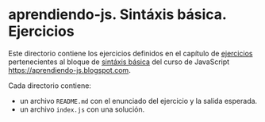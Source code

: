 # aprendiendo-js. Sintáxis básica. Ejercicios
Este directorio contiene los ejercicios definidos en el capítulo de [ejercicios](https://aprendiendo-js.blogspot.com/2025/01/ejercicios-sintaxis-basica.html) pertenecientes al bloque de [sintáxis básica](https://aprendiendo-js.blogspot.com/search/label/Sintáxis%20básica) del curso de JavaScript https://aprendiendo-js.blogspot.com.

Cada directorio contiene:
- un archivo `README.md` con el enunciado del ejercicio y la salida esperada.
- un archivo `index.js` con una solución.